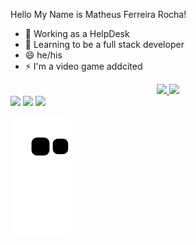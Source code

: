 Hello My Name is Matheus Ferreira Rocha!

- 🔭 Working as a HelpDesk
- 🌱 Learning to be a full stack developer
- 😄 he/his
- ⚡ I'm a video game addcited 

<div align="center">
  <a href="https://linktr.ee/MatheusFRocha">
  <img height="180em" src="https://github-readme-stats.vercel.app/api?username=MatheusFRocha&show_icons=true&theme=dark&include_all_commits=true&count_private=true"/>
  <img height="180em" src="https://github-readme-stats.vercel.app/api/top-langs/?username=MatheusFRocha&layout=compact&langs_count=7&theme=dark"/>
</div>

<div> 
  <a href="https://www.instagram.com/morg_theus/" target="_blank"><img src="https://img.shields.io/badge/-Instagram-%23E4405F?style=for-the-badge&logo=instagram&logoColor=white" target="_blank"></a>
  <a href = "mailto:matheusferreirarocha00@gmail.com"><img src="https://img.shields.io/badge/-Gmail-%23333?style=for-the-badge&logo=gmail&logoColor=white" target="_blank"></a>
  <a href="https://www.linkedin.com/in/matheus-ferreira-rocha-5030611ab/" target="_blank"><img src="https://img.shields.io/badge/-LinkedIn-%230077B5?style=for-the-badge&logo=linkedin&logoColor=white" target="_blank"></a> 
 
  ![Snake animation](https://github.com/rafaballerini/rafaballerini/blob/output/github-contribution-grid-snake.svg)
 
</div>
